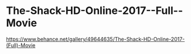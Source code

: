 # The-Shack-HD-Online-2017--Full--Movie
https://www.behance.net/gallery/49644635/The-Shack-HD-Online-2017-(Full)-Movie
